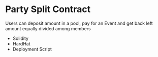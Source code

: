# Party Split Contract

Users can deposit amount in a pool, pay for an Event and get back left amount equally divided among members

- Solidity
- HardHat
- Deployment Script
